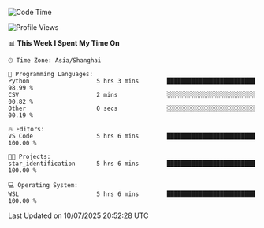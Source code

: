 <!--START_SECTION:waka-->
![Code Time](http://img.shields.io/badge/Code%20Time-3%2C028%20hrs%2038%20mins-blue)

![Profile Views](http://img.shields.io/badge/Profile%20Views-0-blue)

📊 **This Week I Spent My Time On** 

```text
🕑︎ Time Zone: Asia/Shanghai

💬 Programming Languages: 
Python                   5 hrs 3 mins        █████████████████████████   98.99 % 
CSV                      2 mins              ░░░░░░░░░░░░░░░░░░░░░░░░░   00.82 % 
Other                    0 secs              ░░░░░░░░░░░░░░░░░░░░░░░░░   00.19 % 

🔥 Editors: 
VS Code                  5 hrs 6 mins        █████████████████████████   100.00 % 

🐱‍💻 Projects: 
star_identification      5 hrs 6 mins        █████████████████████████   100.00 % 

💻 Operating System: 
WSL                      5 hrs 6 mins        █████████████████████████   100.00 % 
```


 Last Updated on 10/07/2025 20:52:28 UTC
<!--END_SECTION:waka-->